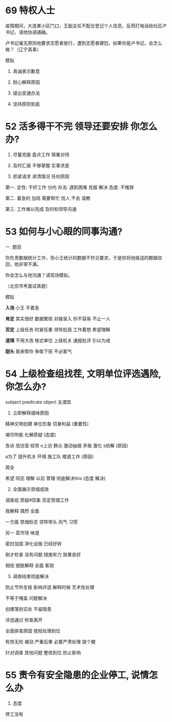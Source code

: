 # 69 特权人士

疫情期间，大连某小区门口，王副主任不配合登记个人信息，反而打电话给社区卢书记，请他协调通融。

卢书记毫无原则地要求志愿者放行，遭到志愿者硬怼。如果你是卢书记，会怎么做？（辽宁真事）

模拟

1. 真诚表示歉意


2. 耐心解释原因


3. 提出变通办法


4. 坚持原则到底

# 52 活多得干不完 领导还要安排 你怎么办?

1. 尽量克服 盘点工作 慎重对待

2. 及时汇报 不够掌握 实事求是

3. 抓紧请求 讲清情况 任何原因

第一.
定性: 干好工作 分内
办法: 遇到困难 克服 解决
态度: 不推辞

第二.
着急的 加班
需要帮忙 找人
不会 请教

第三.
工作难以完成
及时和领导沟通

# 53 如何与小心眼的同事沟通?

一. 题目

你负责数据统计工作，但小王统计的数据不符合要求，于是你将他报送的数据驳回，他非常不满。

你会怎么与他沟通？请现场模拟。

（北京市考面试真题）

模拟

**入场** 小王 不着急

**肯定** 其实很好 数据繁琐 对接录入 你不容易 不止一人

**否定** 上级任务 时紧任重 领导批我 工作着想 希望理解

**道理** 不用大改 格式单位 上级机关 通报批评 引以为戒

**甜头** 我来帮你 争取下班 不必客气 

# 54 上级检查组找茬, 文明单位评选遇险, 你怎么办?

subject predicate object
主谓宾

1. 立即解释烟味原因

精神文明创建 单位形象 切身利益
(重要性)

竭尽所能 化解质疑
(态度)

告诉 信访室 经常 o上访 群众 激动抽烟 矛盾 激化 s劝解
(原因)

a为了 提升机关 环境 施工队 楼道工作
(原因)

周全 

希望 同志 理解 以后 管理 彻底解决this
(态度 解决)

2. 全面展示禁烟成效

调查组 质疑#现象 否定禁烟工作

我解释 偶然 全面

一方面 禁烟标志 领导带头 风气 习惯

另一 菜市场 味道

密封加固 净化设施 已经好转

刚才检查 没有问题 措施有力 效果良好

相信 细致解释 全面 客观

3. 调查结束彻底解决

防止节外生枝 影响评选 解释时候 艺术性处理

不等于掩盖 问题解决

创建落到实处 不留隐患

评选通过 检查离开

全面排查原因 按规处理到位

有惊无险 被动 严重后果 必要严肃处理 提个醒

针对调查 其他问题 整改到位 防止影响

# 55 责令有安全隐患的企业停工, 说情怎么办

1. 态度

停工没有
